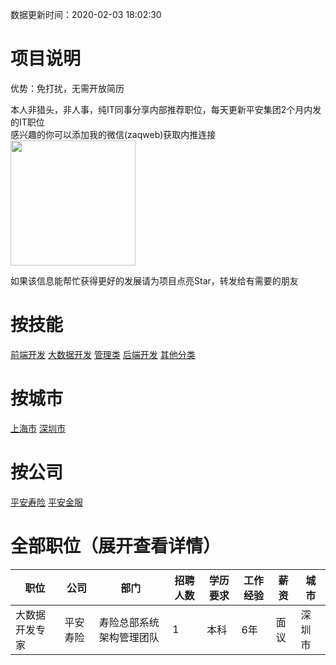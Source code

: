 数据更新时间：2020-02-03 18:02:30
# 项目说明

优势：免打扰，无需开放简历

本人非猎头，非人事，纯IT同事分享内部推荐职位，每天更新平安集团2个月内发的IT职位  
感兴趣的你可以添加我的微信(zaqweb)获取内推连接  
<img src="https://github.com/zaqweb/PA-IT-JOBS/blob/master/WechatICode.jpeg"  height="200" width="200">

如果该信息能帮忙获得更好的发展请为项目点亮Star，转发给有需要的朋友

# 按技能
[前端开发](skills/前端开发.md)   [大数据开发](skills/大数据开发.md)   [管理类](skills/管理类.md)   [后端开发](skills/后端开发.md)   [其他分类](skills/其他分类.md)   
# 按城市
[上海市](cities/上海市.md)   [深圳市](cities/深圳市.md)   
# 按公司
[平安寿险](coms/平安寿险.md)   [平安金服](coms/平安金服.md)   
# 全部职位（展开查看详情）

|职位|公司|部门|招聘人数|学历要求|工作经验|薪资|城市|
|---|---|---|---|---|---|---|---|
|大数据开发专家|平安寿险|寿险总部系统架构管理团队|1|本科|6年|面议|深圳市|\n|过程改进岗|平安寿险|寿险总部研发管理团队|2|本科|3年|面议|广东省|\n|大数据开发工程师-上海|平安寿险|寿险总部系统架构管理团队|2|本科|5年|面议|上海|\n|前端开发（数据可视化）-上海|平安寿险|寿险总部系统架构管理团队|1|本科|5年|面议|上海|\n|JAVA架构师—微服务|平安金服|金服银行科技中心人事培训部HR|5|本科|6年|面议|上海市|\n|python开发工程师|平安金服|金服银行科技中心非零科技团队平|2|本科|5年|面议|上海市|\n|高级项目管理|平安金服|金服银行科技中心非零科技团队平|2|本科|5年|面议|上海市|\n|GoLang研发工程师|平安金服|金服银行科技中心非零科技团队平|2|本科|3年|面议|上海市|\n|高级前端开发工程师|平安金服|金服银行科技中心非零科技团队平|8|本科|3年|面议|上海市|\n|PASS平台产品经理|平安金服|金服银行科技中心人事培训部HR|3|本科|1年|面议|上海市|\n



